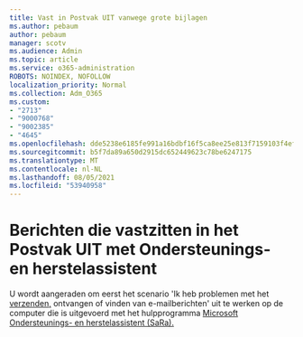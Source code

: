 ```yaml
---
title: Vast in Postvak UIT vanwege grote bijlagen
ms.author: pebaum
author: pebaum
manager: scotv
ms.audience: Admin
ms.topic: article
ms.service: o365-administration
ROBOTS: NOINDEX, NOFOLLOW
localization_priority: Normal
ms.collection: Adm_O365
ms.custom:
- "2713"
- "9000768"
- "9002385"
- "4645"
ms.openlocfilehash: dde5238e6185fe991a16bdbf16f5ca8ee25e813f7159103f4efbba2d2cd9d7c5
ms.sourcegitcommit: b5f7da89a650d2915dc652449623c78be6247175
ms.translationtype: MT
ms.contentlocale: nl-NL
ms.lasthandoff: 08/05/2021
ms.locfileid: "53940958"
---
```

# <a name="fix-messages-that-are-stuck-in-the-outbox-with-sara"></a>Berichten die vastzitten in het Postvak UIT met Ondersteunings- en herstelassistent

U wordt aangeraden om eerst het scenario 'Ik heb problemen met het [verzenden,](https://aka.ms/SaRA-OutlookSendReceive) ontvangen of vinden van e-mailberichten' uit te werken op de computer die is uitgevoerd met het hulpprogramma [Microsoft Ondersteunings- en herstelassistent (SaRa).](https://diagnostics.office.com/#/)
